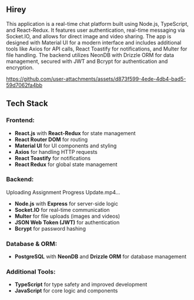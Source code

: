 ## Hirey

This application is a real-time chat platform built using Node.js, TypeScript, and React-Redux. It features user authentication, real-time messaging via Socket.IO, and allows for direct image and video sharing. The app is designed with Material UI for a modern interface and includes additional tools like Axios for API calls, React Toastify for notifications, and Multer for file handling. The backend utilizes NeonDB with Drizzle ORM for data management, secured with JWT and Bcrypt for authentication and encryption.




https://github.com/user-attachments/assets/d873f599-4ede-4db4-bad5-59d7062fa4bb


## Tech Stack

### Frontend:
- **React.js** with **React-Redux** for state management
- **React Router DOM** for routing
- **Material UI** for UI components and styling
- **Axios** for handling HTTP requests
- **React Toastify** for notifications
- **React Redux** for global state management

### Backend:

Uploading Assignment Progress Update.mp4…


- **Node.js** with **Express** for server-side logic
- **Socket.IO** for real-time communication
- **Multer** for file uploads (images and videos)
- **JSON Web Token (JWT)** for authentication
- **Bcrypt** for password hashing

### Database & ORM:
- **PostgreSQL** with **NeonDB** and **Drizzle ORM** for database management

### Additional Tools:
- **TypeScript** for type safety and improved development
- **JavaScript** for core logic and components
